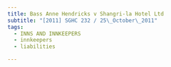 ```yaml
---
title: Bass Anne Hendricks v Shangri-la Hotel Ltd 
subtitle: "[2011] SGHC 232 / 25\_October\_2011"
tags:
  - INNS AND INNKEEPERS
  - innkeepers
  - liabilities

---
```


